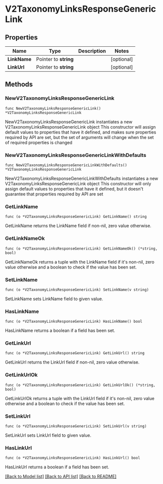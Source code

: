 # V2TaxonomyLinksResponseGenericLink

## Properties

Name | Type | Description | Notes
------------ | ------------- | ------------- | -------------
**LinkName** | Pointer to **string** |  | [optional] 
**LinkUrl** | Pointer to **string** |  | [optional] 

## Methods

### NewV2TaxonomyLinksResponseGenericLink

`func NewV2TaxonomyLinksResponseGenericLink() *V2TaxonomyLinksResponseGenericLink`

NewV2TaxonomyLinksResponseGenericLink instantiates a new V2TaxonomyLinksResponseGenericLink object
This constructor will assign default values to properties that have it defined,
and makes sure properties required by API are set, but the set of arguments
will change when the set of required properties is changed

### NewV2TaxonomyLinksResponseGenericLinkWithDefaults

`func NewV2TaxonomyLinksResponseGenericLinkWithDefaults() *V2TaxonomyLinksResponseGenericLink`

NewV2TaxonomyLinksResponseGenericLinkWithDefaults instantiates a new V2TaxonomyLinksResponseGenericLink object
This constructor will only assign default values to properties that have it defined,
but it doesn't guarantee that properties required by API are set

### GetLinkName

`func (o *V2TaxonomyLinksResponseGenericLink) GetLinkName() string`

GetLinkName returns the LinkName field if non-nil, zero value otherwise.

### GetLinkNameOk

`func (o *V2TaxonomyLinksResponseGenericLink) GetLinkNameOk() (*string, bool)`

GetLinkNameOk returns a tuple with the LinkName field if it's non-nil, zero value otherwise
and a boolean to check if the value has been set.

### SetLinkName

`func (o *V2TaxonomyLinksResponseGenericLink) SetLinkName(v string)`

SetLinkName sets LinkName field to given value.

### HasLinkName

`func (o *V2TaxonomyLinksResponseGenericLink) HasLinkName() bool`

HasLinkName returns a boolean if a field has been set.

### GetLinkUrl

`func (o *V2TaxonomyLinksResponseGenericLink) GetLinkUrl() string`

GetLinkUrl returns the LinkUrl field if non-nil, zero value otherwise.

### GetLinkUrlOk

`func (o *V2TaxonomyLinksResponseGenericLink) GetLinkUrlOk() (*string, bool)`

GetLinkUrlOk returns a tuple with the LinkUrl field if it's non-nil, zero value otherwise
and a boolean to check if the value has been set.

### SetLinkUrl

`func (o *V2TaxonomyLinksResponseGenericLink) SetLinkUrl(v string)`

SetLinkUrl sets LinkUrl field to given value.

### HasLinkUrl

`func (o *V2TaxonomyLinksResponseGenericLink) HasLinkUrl() bool`

HasLinkUrl returns a boolean if a field has been set.


[[Back to Model list]](../README.md#documentation-for-models) [[Back to API list]](../README.md#documentation-for-api-endpoints) [[Back to README]](../README.md)


